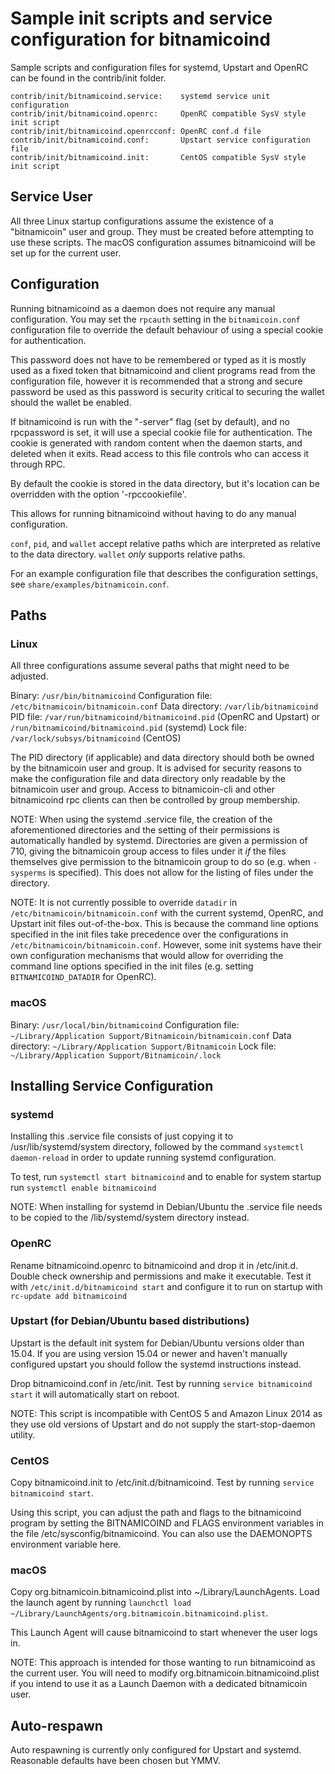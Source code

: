 Sample init scripts and service configuration for bitnamicoind
==========================================================

Sample scripts and configuration files for systemd, Upstart and OpenRC
can be found in the contrib/init folder.

    contrib/init/bitnamicoind.service:    systemd service unit configuration
    contrib/init/bitnamicoind.openrc:     OpenRC compatible SysV style init script
    contrib/init/bitnamicoind.openrcconf: OpenRC conf.d file
    contrib/init/bitnamicoind.conf:       Upstart service configuration file
    contrib/init/bitnamicoind.init:       CentOS compatible SysV style init script

Service User
---------------------------------

All three Linux startup configurations assume the existence of a "bitnamicoin" user
and group.  They must be created before attempting to use these scripts.
The macOS configuration assumes bitnamicoind will be set up for the current user.

Configuration
---------------------------------

Running bitnamicoind as a daemon does not require any manual configuration. You may
set the `rpcauth` setting in the `bitnamicoin.conf` configuration file to override
the default behaviour of using a special cookie for authentication.

This password does not have to be remembered or typed as it is mostly used
as a fixed token that bitnamicoind and client programs read from the configuration
file, however it is recommended that a strong and secure password be used
as this password is security critical to securing the wallet should the
wallet be enabled.

If bitnamicoind is run with the "-server" flag (set by default), and no rpcpassword is set,
it will use a special cookie file for authentication. The cookie is generated with random
content when the daemon starts, and deleted when it exits. Read access to this file
controls who can access it through RPC.

By default the cookie is stored in the data directory, but it's location can be overridden
with the option '-rpccookiefile'.

This allows for running bitnamicoind without having to do any manual configuration.

`conf`, `pid`, and `wallet` accept relative paths which are interpreted as
relative to the data directory. `wallet` *only* supports relative paths.

For an example configuration file that describes the configuration settings,
see `share/examples/bitnamicoin.conf`.

Paths
---------------------------------

### Linux

All three configurations assume several paths that might need to be adjusted.

Binary:              `/usr/bin/bitnamicoind`
Configuration file:  `/etc/bitnamicoin/bitnamicoin.conf`
Data directory:      `/var/lib/bitnamicoind`
PID file:            `/var/run/bitnamicoind/bitnamicoind.pid` (OpenRC and Upstart) or `/run/bitnamicoind/bitnamicoind.pid` (systemd)
Lock file:           `/var/lock/subsys/bitnamicoind` (CentOS)

The PID directory (if applicable) and data directory should both be owned by the
bitnamicoin user and group. It is advised for security reasons to make the
configuration file and data directory only readable by the bitnamicoin user and
group. Access to bitnamicoin-cli and other bitnamicoind rpc clients can then be
controlled by group membership.

NOTE: When using the systemd .service file, the creation of the aforementioned
directories and the setting of their permissions is automatically handled by
systemd. Directories are given a permission of 710, giving the bitnamicoin group
access to files under it _if_ the files themselves give permission to the
bitnamicoin group to do so (e.g. when `-sysperms` is specified). This does not allow
for the listing of files under the directory.

NOTE: It is not currently possible to override `datadir` in
`/etc/bitnamicoin/bitnamicoin.conf` with the current systemd, OpenRC, and Upstart init
files out-of-the-box. This is because the command line options specified in the
init files take precedence over the configurations in
`/etc/bitnamicoin/bitnamicoin.conf`. However, some init systems have their own
configuration mechanisms that would allow for overriding the command line
options specified in the init files (e.g. setting `BITNAMICOIND_DATADIR` for
OpenRC).

### macOS

Binary:              `/usr/local/bin/bitnamicoind`
Configuration file:  `~/Library/Application Support/Bitnamicoin/bitnamicoin.conf`
Data directory:      `~/Library/Application Support/Bitnamicoin`
Lock file:           `~/Library/Application Support/Bitnamicoin/.lock`

Installing Service Configuration
-----------------------------------

### systemd

Installing this .service file consists of just copying it to
/usr/lib/systemd/system directory, followed by the command
`systemctl daemon-reload` in order to update running systemd configuration.

To test, run `systemctl start bitnamicoind` and to enable for system startup run
`systemctl enable bitnamicoind`

NOTE: When installing for systemd in Debian/Ubuntu the .service file needs to be copied to the /lib/systemd/system directory instead.

### OpenRC

Rename bitnamicoind.openrc to bitnamicoind and drop it in /etc/init.d.  Double
check ownership and permissions and make it executable.  Test it with
`/etc/init.d/bitnamicoind start` and configure it to run on startup with
`rc-update add bitnamicoind`

### Upstart (for Debian/Ubuntu based distributions)

Upstart is the default init system for Debian/Ubuntu versions older than 15.04. If you are using version 15.04 or newer and haven't manually configured upstart you should follow the systemd instructions instead.

Drop bitnamicoind.conf in /etc/init.  Test by running `service bitnamicoind start`
it will automatically start on reboot.

NOTE: This script is incompatible with CentOS 5 and Amazon Linux 2014 as they
use old versions of Upstart and do not supply the start-stop-daemon utility.

### CentOS

Copy bitnamicoind.init to /etc/init.d/bitnamicoind. Test by running `service bitnamicoind start`.

Using this script, you can adjust the path and flags to the bitnamicoind program by
setting the BITNAMICOIND and FLAGS environment variables in the file
/etc/sysconfig/bitnamicoind. You can also use the DAEMONOPTS environment variable here.

### macOS

Copy org.bitnamicoin.bitnamicoind.plist into ~/Library/LaunchAgents. Load the launch agent by
running `launchctl load ~/Library/LaunchAgents/org.bitnamicoin.bitnamicoind.plist`.

This Launch Agent will cause bitnamicoind to start whenever the user logs in.

NOTE: This approach is intended for those wanting to run bitnamicoind as the current user.
You will need to modify org.bitnamicoin.bitnamicoind.plist if you intend to use it as a
Launch Daemon with a dedicated bitnamicoin user.

Auto-respawn
-----------------------------------

Auto respawning is currently only configured for Upstart and systemd.
Reasonable defaults have been chosen but YMMV.
